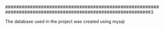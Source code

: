#############################################################################################################3

The database used in the project was created using mysql
